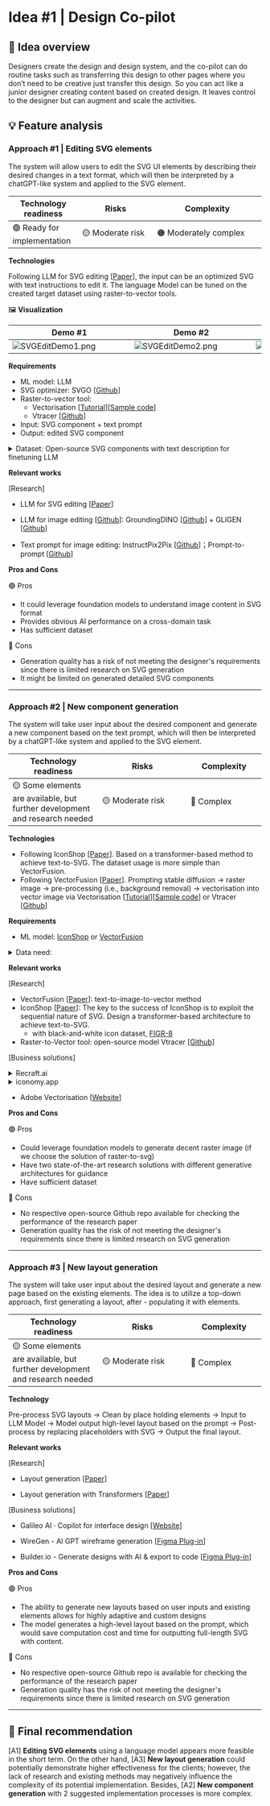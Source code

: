 # Idea #1 | Design Co-pilot

## 🔎 Idea overview

Designers create the design and design system, and the co-pilot can do routine tasks such as transferring this design to other pages where you don’t need to be creative just transfer this design. So you can act like a junior designer creating content based on created design. It leaves control to the designer but can augment and scale the activities.

## 💡 Feature analysis
### Approach #1 | Editing SVG elements
    
The system will allow users to edit the SVG UI elements by describing their desired changes in a text format, which will then be interpreted by a chatGPT-like system and applied to the SVG element.

| Technology readiness | Risks | Complexity |
| ----- | ----- | ---------- |
| 🟢 Ready for implementation | <div style="width: 100pt"> 🟡 Moderate risk | <div style="width: 150pt"> 🟠 Moderately complex |


**Technologies**

Following LLM for SVG editing [[Paper](references/Research%20papers/LLM_for_SVG_Editing.pdf)], the input can be an optimized SVG with text instructions to edit it. The language Model can be tuned on the created target dataset using raster-to-vector tools. 

🖼️ **Visualization**

| Demo #1 | Demo #2 | Demo #3 |
| --- | --- | --- |
| <div style="width: 170pt"> ![SVGEditDemo1.png](reports/figures/SVGEditDemo1.png) | <div style="width: 170pt"> ![SVGEditDemo2.png](reports/figures/SVGEditDemo2.png) | <div style="width: 170pt"> ![SVGEditDemo3.png](reports/figures/SVGEditDemo3.png) |

**Requirements**

- ML model: LLM
- SVG optimizer: SVGO [[Github](https://github.com/svg/svgo)]
- Raster-to-vector tool:
    - Vectorisation [[Tutorial](https://blog.thea.codes/raster-vectorization-with-python/)][[Sample code](https://gist.github.com/theacodes/2e13e4e05700279734ca4b34df370adb)]
    - Vtracer [[Github](https://github.com/visioncortex/vtracer)]
- Input: SVG component + text prompt
- Output: edited SVG component
<details>
<summary>Dataset: Open-source SVG components with text description for finetuning LLM</summary>

- Iconify: >150,000 open source SVG icons [[Website](https://iconify.design/)] [[Description](https://iconify.design/docs/icons/icon-data.html)] [[Figma Plug-in](https://www.figma.com/community/plugin/735098390272716381/Iconify)] [[Figma Plug-in Github](https://github.com/iconify/iconify-figma)]
    
- FIGR-8: containing **17,375 classes** of **1,548,256 images** representing pictograms, ideograms, icons, emoticons or object or conception depictions (*with both png and svg format*) [[Github](https://github.com/marcdemers/FIGR-8)]
    
    ![dataset_explanation.png](reports/figures/dataset_explanation.png)
    
- SVG Repo: with 500,000+ open-licensed SVG vector and icons [[Website](https://www.svgrepo.com/)]
            
</details>

**Relevant works**

[Research]

- LLM for SVG editing [[Paper](references/Research%20papers/LLM_for_SVG_Editing.pdf)]

- LLM for image editing [[Github](https://github.com/IDEA-Research/GroundingDINO/blob/main/demo/image_editing_with_groundingdino_gligen.ipynb)]: GroundingDINO [[Github](https://github.com/IDEA-Research/GroundingDINO)] + GLIGEN [[Github](https://github.com/gligen/GLIGEN)]

- Text prompt for image editing: InstructPix2Pix [[Github](https://github.com/timothybrooks/instruct-pix2pix)]；Prompt-to-prompt [[Github](https://github.com/google/prompt-to-prompt/)]

**Pros and Cons**

🟢 Pros

- It could leverage foundation models to understand image content in SVG format
- Provides obvious AI performance on a cross-domain task
- Has sufficient dataset

🔴 Cons

- Generation quality has a risk of not meeting the designer's requirements since there is limited research on SVG generation
- It might be limited on generated detailed SVG components

---

### Approach #2 | New component generation
    
The system will take user input about the desired component and generate a new component based on the text prompt, which will then be interpreted by a chatGPT-like system and applied to the SVG element.

| Technology readiness | Risks | Complexity |
| ----- | ----- | ---------- |
| 🟡 Some elements are available, but further development and research needed | <div style="width: 120pt"> 🟡 Moderate risk | <div style="width: 100pt"> 🔴 Complex |


**Technologies**

- Following IconShop [[Paper](references/Research%20papers/IconShop.pdf)]. Based on a transformer-based method to achieve text-to-SVG. The dataset usage is more simple than VectorFusion.
- Following VectorFusion [[Paper](references/Research%20papers/VectorFusion.pdf)]. Prompting stable diffusion -> raster image -> pre-processing (i.e., background removal) -> vectorisation into vector image via Vectorisation [[Tutorial](https://blog.thea.codes/raster-vectorization-with-python/)][[Sample code](https://gist.github.com/theacodes/2e13e4e05700279734ca4b34df370adb)]
or Vtracer [[Github](https://github.com/visioncortex/vtracer)]

**Requirements**

- ML model: [IconShop](https://arxiv.org/pdf/2304.14400.pdf) or [VectorFusion](https://ajayj.com/vectorfusion)

<details>
<summary>Data need:</summary>

- Iconify: >150,000 open source SVG icons [[Website](https://iconify.design/)] [[Description](https://iconify.design/docs/icons/icon-data.html)] [[Figma Plug-in](https://www.figma.com/community/plugin/735098390272716381/Iconify)] [[Figma Plug-in Github](https://github.com/iconify/iconify-figma)]
    
- FIGR-8: containing **17,375 classes** of **1,548,256 images** representing pictograms, ideograms, icons, emoticons or object or conception depictions (*with both png and svg format*) [[Github](https://github.com/marcdemers/FIGR-8)]
    
    ![dataset_explanation.png](reports/figures/dataset_explanation.png)
    
- SVG Repo: with 500,000+ open-licensed SVG vector and icons [[Website](https://www.svgrepo.com/)]
            
</details>
        

**Relevant works**

[Research] 

- VectorFusion [[Paper](references/Research%20papers/VectorFusion.pdf)]: text-to-image-to-vector method
- IconShop [[Paper](references/Research%20papers/IconShop.pdf)]: The key to the success of IconShop is to exploit the sequential nature of SVG. Design a transformer-based architecture to achieve text-to-SVG.
    - with black-and-white icon dataset, [FIGR-8](https://github.com/marcdemers/FIGR-8)
- Raster-to-Vector tool: open-source model Vtracer [[Github](https://github.com/visioncortex/vtracer)]

[Business solutions]
<details>
<summary>Recraft.ai</summary>

- References: [[Website](https://www.recraft.ai/)] [[Product Hunt](https://www.producthunt.com/posts/recraft-ai?utm_source=badge-featured&utm_medium=badge&utm_souce=badge-recraft-ai)][[Demo](https://youtu.be/91_i0YcsP0o)]
- Support: (a) text prompt to svg, (b) image modification with prompt, (c) fix issues for user selected region, (d) can specify target styles
- Output format: png, jpg (512x512 & 1024x1024), SVG, Lottie
- **Try some results**: some are awesome; some are not impressive, even in the simple text prompt
    - **Awesome ones**
        
        ![Recraft - robot eating a burger (cartoon).png](reports/figures/Recraft_-_robot_eating_a_burger_(cartoon).png)
        
        ![Recraft - text prompt to svg.png](reports/figures/Recraft_-_text_prompt_to_svg.png)
        
        with complex details
        ![with complex details](reports/figures/Recraft_-_text_prompt_to_svg_with_extreme_details.png)
        
    - **Not impressive ones**
        
        ![Recraft - (complex) text prompt to svg.png](reports/figures/Recraft_-_(complex)_text_prompt_to_svg.png)
        
        Not impressive one, even in simple prompt “hand”
        
        ![Recraft_can't used results.png](reports/figures/Recraft_cant_used_results.png)
</details>

<details>
<summary>iconomy.app</summary>

- Reference: [[Try the Demo](https://run.iconomy.app/)]
- 👍 have web UI; the result is acceptable
    
    ![UI sample.png](reports/figures/UI_sample.png)
    
- 👎 no API; only 5 trys for free

</details>

- Adobe Vectorisation [[Website](https://www.adobe.com/express/feature/image/convert/svg)]



**Pros and Cons**

🟢 Pros

- Could leverage foundation models to generate decent raster image (if we choose the solution of raster-to-svg)
- Have two state-of-the-art research solutions with different generative architectures for guidance
- Have sufficient dataset

🔴 Cons

- No respective open-source Github repo available for checking the performance of the research paper
- Generation quality has the risk of not meeting the designer's requirements since there is limited research on SVG generation

---

### Approach #3 | New layout generation
    
The system will take user input about the desired layout and generate a new page based on the existing elements. The idea is to utilize a top-down approach, first generating a layout, after - populating it with elements. 

| Technology readiness | Risks | Complexity |
| ----- | ----- | ---------- |
| 🟡 Some elements are available, but further development and research needed | <div style="width: 120pt"> 🟡 Moderate risk | <div style="width: 100pt"> 🔴 Complex |

**Technology**

Pre-process SVG layouts →  Clean by place holding elements 
→ Input to LLM Model 
→ Model output high-level layout based on the prompt 
→ Post-process by replacing placeholders with SVG 
→ Output the final layout.

**Relevant works**

[Research]

- Layout generation [[Paper](references/Research%20papers/LayoutFormer++.pdf)]

- Layout generation with Transformers [[Paper](/references/Research%20papers/GUILGET.pdf)]

[Business solutions]

- Galileo AI · Copilot for interface design [[Website](https://www.usegalileo.ai/)]

- WireGen - AI GPT wireframe generation [[Figma Plug-in](https://www.figma.com/community/plugin/1221144015267698736/WireGen---AI-GPT-wireframe-generation)]

- Builder.io - Generate designs with AI & export to code [[Figma Plug-in](https://www.figma.com/community/plugin/747985167520967365/Builder.io---Generate-designs-with-AI-&-export-to-code/Builder.io---Generate-designs-with-AI-&-export-to-code)]

**Pros and Cons**

🟢 Pros

- The ability to generate new layouts based on user inputs and existing elements allows for highly adaptive and custom designs
- The model generates a high-level layout based on the prompt, which would save computation cost and time for outputting full-length SVG with content.

🔴 Cons

- No respective open-source Github repo is available for checking the performance of the research paper
- Generation quality has the risk of not meeting the designer's requirements since there is limited research on SVG generation

---

## 🏁 Final recommendation

[A1] **Editing SVG elements** using a language model appears more feasible in the short term. On the other hand, [A3] **New layout generation** could potentially demonstrate higher effectiveness for the clients; however, the lack of research and existing methods may negatively influence the complexity of its potential implementation. Besides, [A2] **New component generation** with 2 suggested implementation processes is more complex.
